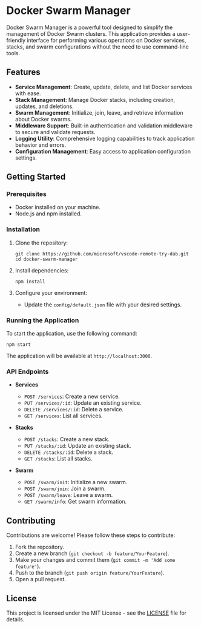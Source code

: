 # Docker Swarm Manager

Docker Swarm Manager is a powerful tool designed to simplify the management of Docker Swarm clusters. This application provides a user-friendly interface for performing various operations on Docker services, stacks, and swarm configurations without the need to use command-line tools.

## Features

- **Service Management**: Create, update, delete, and list Docker services with ease.
- **Stack Management**: Manage Docker stacks, including creation, updates, and deletions.
- **Swarm Management**: Initialize, join, leave, and retrieve information about Docker swarms.
- **Middleware Support**: Built-in authentication and validation middleware to secure and validate requests.
- **Logging Utility**: Comprehensive logging capabilities to track application behavior and errors.
- **Configuration Management**: Easy access to application configuration settings.

## Getting Started

### Prerequisites

- Docker installed on your machine.
- Node.js and npm installed.

### Installation

1. Clone the repository:
   ```
   git clone https://github.com/microsoft/vscode-remote-try-dab.git
   cd docker-swarm-manager
   ```

2. Install dependencies:
   ```
   npm install
   ```

3. Configure your environment:
   - Update the `config/default.json` file with your desired settings.

### Running the Application

To start the application, use the following command:
```
npm start
```

The application will be available at `http://localhost:3000`.

### API Endpoints

- **Services**
  - `POST /services`: Create a new service.
  - `PUT /services/:id`: Update an existing service.
  - `DELETE /services/:id`: Delete a service.
  - `GET /services`: List all services.

- **Stacks**
  - `POST /stacks`: Create a new stack.
  - `PUT /stacks/:id`: Update an existing stack.
  - `DELETE /stacks/:id`: Delete a stack.
  - `GET /stacks`: List all stacks.

- **Swarm**
  - `POST /swarm/init`: Initialize a new swarm.
  - `POST /swarm/join`: Join a swarm.
  - `POST /swarm/leave`: Leave a swarm.
  - `GET /swarm/info`: Get swarm information.

## Contributing

Contributions are welcome! Please follow these steps to contribute:

1. Fork the repository.
2. Create a new branch (`git checkout -b feature/YourFeature`).
3. Make your changes and commit them (`git commit -m 'Add some feature'`).
4. Push to the branch (`git push origin feature/YourFeature`).
5. Open a pull request.

## License

This project is licensed under the MIT License - see the [LICENSE](LICENSE) file for details.
